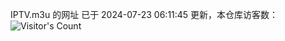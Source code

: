 IPTV.m3u 的网址 已于 2024-07-23 06:11:45 更新，本仓库访客数：![Visitor's Count](https://profile-counter.glitch.me/hero1898_tv/count.svg)
